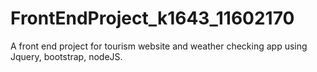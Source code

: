 # FrontEndProject_k1643_11602170
A front end project for tourism website and weather checking app using Jquery, bootstrap, nodeJS. 
